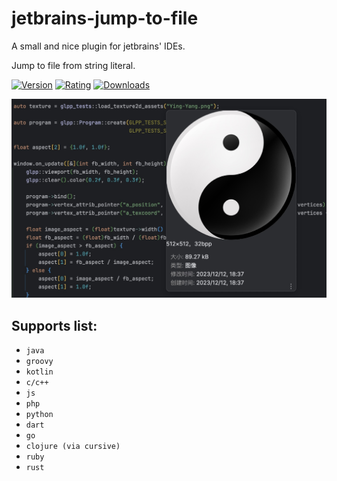 # jetbrains-jump-to-file

A small and nice plugin for jetbrains' IDEs.

Jump to file from string literal.

[![Version](https://img.shields.io/jetbrains/plugin/v/23338-jump-to-file)](https://plugins.jetbrains.com/plugin/23338-jump-to-file)
[![Rating](https://img.shields.io/jetbrains/plugin/r/stars/23338-jump-to-file)](https://plugins.jetbrains.com/plugin/23338-jump-to-file)
[![Downloads](https://img.shields.io/jetbrains/plugin/d/23338-jump-to-file)](https://plugins.jetbrains.com/plugin/23338-jump-to-file)

![preview.jpg](preview.jpg)

## Supports list:
- `java`
- `groovy`
- `kotlin`
- `c/c++`
- `js`
- `php`
- `python`
- `dart`
- `go`
- `clojure (via cursive)`
- `ruby`
- `rust`

